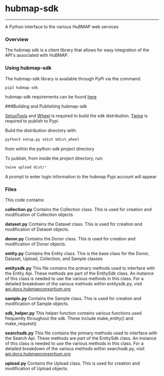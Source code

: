 # hubmap-sdk

---
A Python interface to the various HuBMAP web services

### Overview

The hubmap sdk is a client library that allows for easy integration of the API's associated with HuBMAP. 

### Using hubmap-sdk

The hubmap-sdk library is available through PyPi via the command:

```bash
pip3 hubmap-sdk
```
hubmap-sdk requirements can be found [here](requirements.txt)

###Building and Publishing hubmap-sdk

<a href="https://pypi.org/project/setuptools/">SetupTools</a> and <a href="https://pypi.org/project/wheel/">Wheel</a> is required to build the sdk distribution. <a href="https://pypi.org/project/twine/">Twine</a> is required to publish to Pypi

Build the distribution directory with: 

```bash
python3 setup.py sdist bdist_wheel
```

from within the python-sdk project directory

To publish, from inside the project directory, run:

```bash
twine upload dist/*
```

A prompt to enter login information to the hubmap Pypi account will appear


### Files 

This code contains:

**collection.py** Contains the Collection class. This is used for creation and modification of Collection objects.

**dataset.py** Contains the Dataset class. This is used for creation and modification of Dataset objects.

**donor.py** Contains the Donor class. This is used for creation and modification of Donor objects.

**entity.py** Contains the Entity class. This is the base class for the Donor, Dataset, Upload, Collection, and Sample classes

**entitysdk.py** This file contains the primary methods used to interface with the Entity Api. These methods are part of the EntitySdk class. An instance of this class is needed to use the various methods in this class. For a detailed breakdown of the various methods within entitysdk.py, visit <a href="https://api.docs.hubmapconsortium.org">api.docs.hubmapconsortium.org</a>  

**sample.py** Contains the Sample class. This is used for creation and modification of Sample objects.

**sdk_helper.py** This helper function contains various functions used frequently throughout the sdk. These include make_entity() and make_request()

**searchsdk.py** This file contains the primary methods used to interface with the Search Api. These methods are part of the EntitySdk class. An instance of this class is needed to use the various methods in this class. For a detailed breakdown of the various methods within searchsdk.py, visit <a href="https://api.docs.hubmapconsortium.org">api.docs.hubmapconsortium.org</a>  

**upload.py** Contains the Upload class. This is used for creation and modification of Upload objects.